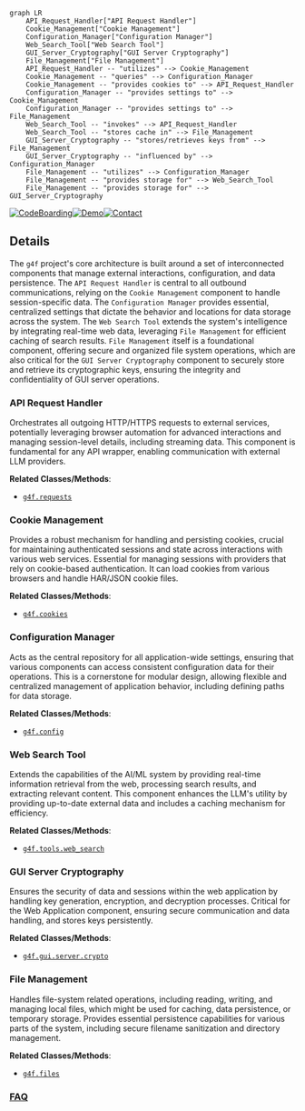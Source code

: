 ```mermaid
graph LR
    API_Request_Handler["API Request Handler"]
    Cookie_Management["Cookie Management"]
    Configuration_Manager["Configuration Manager"]
    Web_Search_Tool["Web Search Tool"]
    GUI_Server_Cryptography["GUI Server Cryptography"]
    File_Management["File Management"]
    API_Request_Handler -- "utilizes" --> Cookie_Management
    Cookie_Management -- "queries" --> Configuration_Manager
    Cookie_Management -- "provides cookies to" --> API_Request_Handler
    Configuration_Manager -- "provides settings to" --> Cookie_Management
    Configuration_Manager -- "provides settings to" --> File_Management
    Web_Search_Tool -- "invokes" --> API_Request_Handler
    Web_Search_Tool -- "stores cache in" --> File_Management
    GUI_Server_Cryptography -- "stores/retrieves keys from" --> File_Management
    GUI_Server_Cryptography -- "influenced by" --> Configuration_Manager
    File_Management -- "utilizes" --> Configuration_Manager
    File_Management -- "provides storage for" --> Web_Search_Tool
    File_Management -- "provides storage for" --> GUI_Server_Cryptography
```

[![CodeBoarding](https://img.shields.io/badge/Generated%20by-CodeBoarding-9cf?style=flat-square)](https://github.com/CodeBoarding/CodeBoarding)[![Demo](https://img.shields.io/badge/Try%20our-Demo-blue?style=flat-square)](https://www.codeboarding.org/demo)[![Contact](https://img.shields.io/badge/Contact%20us%20-%20contact@codeboarding.org-lightgrey?style=flat-square)](mailto:contact@codeboarding.org)

## Details

The `g4f` project's core architecture is built around a set of interconnected components that manage external interactions, configuration, and data persistence. The `API Request Handler` is central to all outbound communications, relying on the `Cookie Management` component to handle session-specific data. The `Configuration Manager` provides essential, centralized settings that dictate the behavior and locations for data storage across the system. The `Web Search Tool` extends the system's intelligence by integrating real-time web data, leveraging `File Management` for efficient caching of search results. `File Management` itself is a foundational component, offering secure and organized file system operations, which are also critical for the `GUI Server Cryptography` component to securely store and retrieve its cryptographic keys, ensuring the integrity and confidentiality of GUI server operations.

### API Request Handler
Orchestrates all outgoing HTTP/HTTPS requests to external services, potentially leveraging browser automation for advanced interactions and managing session-level details, including streaming data. This component is fundamental for any API wrapper, enabling communication with external LLM providers.


**Related Classes/Methods**:

- <a href="https://github.com/xtekky/gpt4free/blob/main/g4f/requests" target="_blank" rel="noopener noreferrer">`g4f.requests`</a>


### Cookie Management
Provides a robust mechanism for handling and persisting cookies, crucial for maintaining authenticated sessions and state across interactions with various web services. Essential for managing sessions with providers that rely on cookie-based authentication. It can load cookies from various browsers and handle HAR/JSON cookie files.


**Related Classes/Methods**:

- <a href="https://github.com/xtekky/gpt4free/blob/main/g4f/cookies.py" target="_blank" rel="noopener noreferrer">`g4f.cookies`</a>


### Configuration Manager
Acts as the central repository for all application-wide settings, ensuring that various components can access consistent configuration data for their operations. This is a cornerstone for modular design, allowing flexible and centralized management of application behavior, including defining paths for data storage.


**Related Classes/Methods**:

- <a href="https://github.com/xtekky/gpt4free/blob/main/g4f/config.py" target="_blank" rel="noopener noreferrer">`g4f.config`</a>


### Web Search Tool
Extends the capabilities of the AI/ML system by providing real-time information retrieval from the web, processing search results, and extracting relevant content. This component enhances the LLM's utility by providing up-to-date external data and includes a caching mechanism for efficiency.


**Related Classes/Methods**:

- <a href="https://github.com/xtekky/gpt4free/blob/main/g4f/tools/web_search.py" target="_blank" rel="noopener noreferrer">`g4f.tools.web_search`</a>


### GUI Server Cryptography
Ensures the security of data and sessions within the web application by handling key generation, encryption, and decryption processes. Critical for the Web Application component, ensuring secure communication and data handling, and stores keys persistently.


**Related Classes/Methods**:

- <a href="https://github.com/xtekky/gpt4free/blob/main/g4f/gui/server/crypto.py" target="_blank" rel="noopener noreferrer">`g4f.gui.server.crypto`</a>


### File Management
Handles file-system related operations, including reading, writing, and managing local files, which might be used for caching, data persistence, or temporary storage. Provides essential persistence capabilities for various parts of the system, including secure filename sanitization and directory management.


**Related Classes/Methods**:

- <a href="https://github.com/xtekky/gpt4free/blob/main/g4f/files.py" target="_blank" rel="noopener noreferrer">`g4f.files`</a>




### [FAQ](https://github.com/CodeBoarding/GeneratedOnBoardings/tree/main?tab=readme-ov-file#faq)